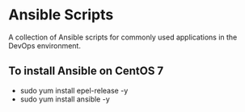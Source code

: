# Ansible Scripts

A collection of Ansible scripts for commonly used applications in the DevOps environment.

## To install Ansible on CentOS 7

* sudo yum install epel-release -y
* sudo yum install ansible -y
